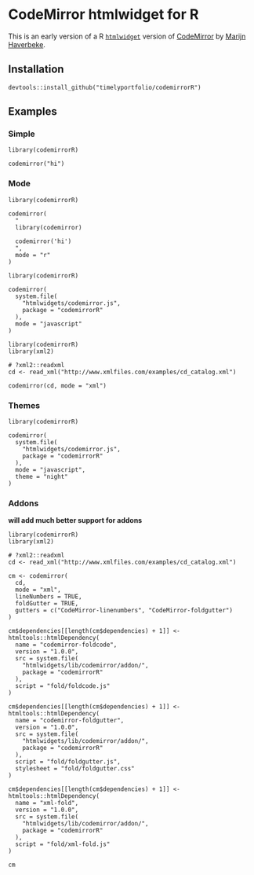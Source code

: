 # CodeMirror htmlwidget for R

This is an early version of a R [`htmlwidget`](http://htmlwidgets.org) version of [CodeMirror](https://codemirror.net) by [Marijn Haverbeke](https://marijnhaverbeke.nl/fund/).

## Installation

```
devtools::install_github("timelyportfolio/codemirrorR")
```

## Examples

### Simple

```
library(codemirrorR)

codemirror("hi")
```

### Mode

```
library(codemirrorR)

codemirror(
  "
  library(codemirror)
  
  codemirror('hi')
  ",
  mode = "r"
)
```

```
library(codemirrorR)

codemirror(
  system.file(
    "htmlwidgets/codemirror.js",
    package = "codemirrorR"
  ),
  mode = "javascript"
)
```

```
library(codemirrorR)
library(xml2)

# ?xml2::readxml
cd <- read_xml("http://www.xmlfiles.com/examples/cd_catalog.xml")

codemirror(cd, mode = "xml")
```

### Themes

```
library(codemirrorR)

codemirror(
  system.file(
    "htmlwidgets/codemirror.js",
    package = "codemirrorR"
  ),
  mode = "javascript",
  theme = "night"
)
```

### Addons

**will add much better support for addons**

```
library(codemirrorR)
library(xml2)

# ?xml2::readxml
cd <- read_xml("http://www.xmlfiles.com/examples/cd_catalog.xml")

cm <- codemirror(
  cd,
  mode = "xml",
  lineNumbers = TRUE,
  foldGutter = TRUE,
  gutters = c("CodeMirror-linenumbers", "CodeMirror-foldgutter")
)

cm$dependencies[[length(cm$dependencies) + 1]] <- htmltools::htmlDependency(
  name = "codemirror-foldcode",
  version = "1.0.0",
  src = system.file(
    "htmlwidgets/lib/codemirror/addon/",
    package = "codemirrorR"
  ),
  script = "fold/foldcode.js"
)

cm$dependencies[[length(cm$dependencies) + 1]] <- htmltools::htmlDependency(
  name = "codemirror-foldgutter",
  version = "1.0.0",
  src = system.file(
    "htmlwidgets/lib/codemirror/addon/",
    package = "codemirrorR"
  ),
  script = "fold/foldgutter.js",
  stylesheet = "fold/foldgutter.css"
)

cm$dependencies[[length(cm$dependencies) + 1]] <- htmltools::htmlDependency(
  name = "xml-fold",
  version = "1.0.0",
  src = system.file(
    "htmlwidgets/lib/codemirror/addon/",
    package = "codemirrorR"
  ),
  script = "fold/xml-fold.js"
)

cm
```
